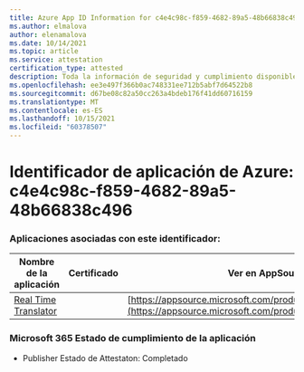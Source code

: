 ```yaml
---
title: Azure App ID Information for c4e4c98c-f859-4682-89a5-48b66838c496
ms.author: elmalova
author: elenamalova
ms.date: 10/14/2021
ms.topic: article
ms.service: attestation
certification_type: attested
description: Toda la información de seguridad y cumplimiento disponible para c4e4c98c-f859-4682-89a5-48b66838c496.
ms.openlocfilehash: ee3e497f366b0ac748331ee712b5abf7d64522b8
ms.sourcegitcommit: d67be08c82a50cc263a4bdeb176f41dd60716159
ms.translationtype: MT
ms.contentlocale: es-ES
ms.lasthandoff: 10/15/2021
ms.locfileid: "60378507"
---
```

# <a name="azure-app-id-c4e4c98c-f859-4682-89a5-48b66838c496"></a>Identificador de aplicación de Azure: c4e4c98c-f859-4682-89a5-48b66838c496


### <a name="apps-associated-with-this-id"></a>Aplicaciones asociadas con este identificador:
| **Nombre de la aplicación** | **Certificado** | **Ver en AppSource** |
|--------------|---------------|-----------------------|
| [Real Time Translator](https://docs.microsoft.com/microsoft-365-app-certification/forward/WA200002171) |  | [https://appsource.microsoft.com/product/office/WA200002171](https://appsource.microsoft.com/product/office/WA200002171) |

### <a name="microsoft-365-app-compliance-status"></a>Microsoft 365 Estado de cumplimiento de la aplicación
- Publisher Estado de Attestaton: Completado
